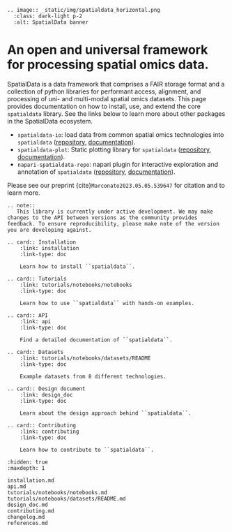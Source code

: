```{eval-rst}
.. image:: _static/img/spatialdata_horizontal.png
  :class: dark-light p-2
  :alt: SpatialData banner
```

# An open and universal framework for processing spatial omics data.

SpatialData is a data framework that comprises a FAIR storage format and a collection of python libraries for performant access, alignment, and processing of uni- and multi-modal spatial omics datasets. This page provides documentation on how to install, use, and extend the core `spatialdata` library. See the links below to learn more about other packages in the SpatialData ecosystem.

-   `spatialdata-io`: load data from common spatial omics technologies into `spatialdata` ([repository][spatialdata-io-repo], [documentation][spatialdata-io-docs]).
-   `spatialdata-plot`: Static plotting library for `spatialdata` ([repository][spatialdata-plot-repo], [documentation][spatialdata-plot-docs]).
-   `napari-spatialdata-repo`: napari plugin for interactive exploration and annotation of `spatialdata` ([repository][napari-spatialdata-repo], [documentation][napari-spatialdata-docs]).

Please see our preprint {cite}`Marconato2023.05.05.539647` for citation and to learn more.

```{eval-rst}
.. note::
   This library is currently under active development. We may make changes to the API between versions as the community provides feedback. To ensure reproducibility, please make note of the version you are developing against.
```

```{eval-rst}
.. card:: Installation
    :link: installation
    :link-type: doc

    Learn how to install ``spatialdata``.

.. card:: Tutorials
    :link: tutorials/notebooks/notebooks
    :link-type: doc

    Learn how to use ``spatialdata`` with hands-on examples.

.. card:: API
    :link: api
    :link-type: doc

    Find a detailed documentation of ``spatialdata``.

.. card:: Datasets
    :link: tutorials/notebooks/datasets/README
    :link-type: doc

    Example datasets from 8 different technologies.

.. card:: Design document
    :link: design_doc
    :link-type: doc

    Learn about the design approach behind ``spatialdata``.

.. card:: Contributing
    :link: contributing
    :link-type: doc

    Learn how to contribute to ``spatialdata``.

```

```{toctree}
:hidden: true
:maxdepth: 1

installation.md
api.md
tutorials/notebooks/notebooks.md
tutorials/notebooks/datasets/README.md
design_doc.md
contributing.md
changelog.md
references.md
```

<!-- Links -->

[napari-spatialdata-repo]: https://github.com/scverse/napari-spatialdata
[spatialdata-io-repo]: https://github.com/scverse/spatialdata-io
[spatialdata-plot-repo]: https://github.com/scverse/spatialdata-plot
[napari-spatialdata-docs]: https://spatialdata.scverse.org/projects/napari/en/latest/notebooks/spatialdata.html
[spatialdata-io-docs]: https://spatialdata.scverse.org/projects/io/en/latest/
[spatialdata-plot-docs]: https://spatialdata.scverse.org/projects/plot/en/latest/api.html

